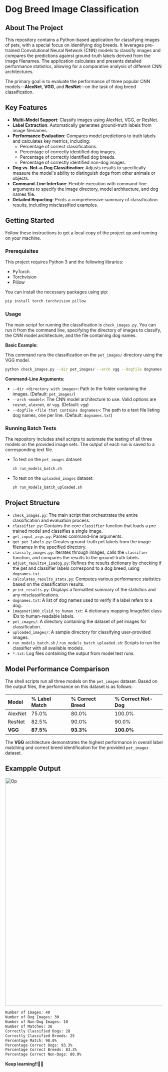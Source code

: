 # Dog Breed Image Classification

## About The Project

This repository contains a Python-based application for classifying images of pets, with a special focus on identifying dog breeds. It leverages pre-trained Convolutional Neural Network (CNN) models to classify images and compares the predictions against ground-truth labels derived from the image filenames. The application calculates and presents detailed performance statistics, allowing for a comparative analysis of different CNN architectures.

The primary goal is to evaluate the performance of three popular CNN models—**AlexNet**, **VGG**, and **ResNet**—on the task of dog breed classification.

## Key Features

- **Multi-Model Support**: Classify images using AlexNet, VGG, or ResNet.
- **Label Extraction**: Automatically generates ground-truth labels from image filenames.
- **Performance Evaluation**: Compares model predictions to truth labels and calculates key metrics, including:
    - Percentage of correct classifications.
    - Percentage of correctly identified dog images.
    - Percentage of correctly identified dog breeds.
    - Percentage of correctly identified non-dog images.
- **Dog vs. Not-a-Dog Classification**: Adjusts results to specifically measure the model's ability to distinguish dogs from other animals or objects.
- **Command-Line Interface**: Flexible execution with command-line arguments to specify the image directory, model architecture, and dog names file.
- **Detailed Reporting**: Prints a comprehensive summary of classification results, including misclassified examples.

## Getting Started

Follow these instructions to get a local copy of the project up and running on your machine.

### Prerequisites

This project requires Python 3 and the following libraries:

- PyTorch
- Torchvision
- Pillow

You can install the necessary packages using pip:

```sh
pip install torch torchvision pillow
```

### Usage

The main script for running the classification is `check_images.py`. You can run it from the command line, specifying the directory of images to classify, the CNN model architecture, and the file containing dog names.

**Basic Example:**

This command runs the classification on the `pet_images/` directory using the VGG model.

```sh
python check_images.py --dir pet_images/ --arch vgg --dogfile dognames.txt
```

**Command-Line Arguments:**

- `--dir <directory with images>`: Path to the folder containing the images. (Default: `pet_images/`)
- `--arch <model>`: The CNN model architecture to use. Valid options are `resnet`, `alexnet`, or `vgg`. (Default: `vgg`)
- `--dogfile <file that contains dognames>`: The path to a text file listing dog names, one per line. (Default: `dognames.txt`)

### Running Batch Tests

The repository includes shell scripts to automate the testing of all three models on the provided image sets. The output of each run is saved to a corresponding text file.

- To test on the `pet_images` dataset:
  ```sh
  sh run_models_batch.sh
  ```
- To test on the `uploaded_images` dataset:
  ```sh
  sh run_models_batch_uploaded.sh
  ```

## Project Structure

- `check_images.py`: The main script that orchestrates the entire classification and evaluation process.
- `classifier.py`: Contains the core `classifier` function that loads a pre-trained model and classifies a single image.
- `get_input_args.py`: Parses command-line arguments.
- `get_pet_labels.py`: Creates ground-truth pet labels from the image filenames in the specified directory.
- `classify_images.py`: Iterates through images, calls the `classifier` function, and compares the results to the ground-truth labels.
- `adjust_results4_isadog.py`: Refines the results dictionary by checking if the pet and classifier labels correspond to a dog breed, using `dognames.txt`.
- `calculates_results_stats.py`: Computes various performance statistics based on the classification results.
- `print_results.py`: Displays a formatted summary of the statistics and any misclassifications.
- `dognames.txt`: A list of dog names used to verify if a label refers to a dog.
- `imagenet1000_clsid_to_human.txt`: A dictionary mapping ImageNet class IDs to human-readable labels.
- `pet_images/`: A directory containing the dataset of pet images for classification.
- `uploaded_images/`: A sample directory for classifying user-provided images.
- `run_models_batch.sh` / `run_models_batch_uploaded.sh`: Scripts to run the classifier with all available models.
- `*.txt`: Log files containing the output from model test runs.

## Model Performance Comparison

The shell scripts run all three models on the `pet_images` dataset. Based on the output files, the performance on this dataset is as follows:

| Model   | % Label Match | % Correct Breed | % Correct Not-Dog |
| :------ | :------------ | :-------------- | :---------------- |
| AlexNet | 75.0%         | 80.0%           | 100.0%            |
| ResNet  | 82.5%         | 90.0%           | 90.0%             |
| **VGG** | **87.5%**     | **93.3%**       | **100.0%**        |

The **VGG** architecture demonstrates the highest performance in overall label matching and correct breed identification for the provided `pet_images` dataset.

## Exampple Output

<img width="1266" height="729" alt="Op" src="https://github.com/user-attachments/assets/40813176-df2e-44fd-9080-00a47c319367" />

```sh
Number of Images: 40
Number of Dog Images: 30
Number of Non-Dog Images: 10
Number of Matches: 36
Correctly Classified Dogs: 28
Correctly Classified Breeds: 25
Percentage Match: 90.0%
Percentage Correct Dogs: 93.3%
Percentage Correct Breeds: 83.3%
Percentage Correct Non-Dogs: 80.0%
```

**Keep learning!!**🚀✨

